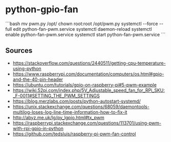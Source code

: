 # python-gpio-fan

´´´bash
mv pwm.py /opt/
chown root:root /opt/pwm.py
systemctl --force --full edit python-fan-pwm.service
systemctl daemon-reload
systemctl enable python-fan-pwm.service
systemctl start python-fan-pwm.service
´´´

## Sources

- https://stackoverflow.com/questions/2440511/getting-cpu-temperature-using-python
- https://www.raspberrypi.com/documentation/computers/os.html#gpio-and-the-40-pin-header
- https://ubuntu.com/tutorials/gpio-on-raspberry-pi#5-pwm-example
- https://wiki.52pi.com/index.php/5V_Adjustable_speed_fan_for_RPi_SKU:_F-0011#SETTING_THE_PWM_SETTINGS
- https://blog.merzlabs.com/posts/python-autostart-systemd/
- https://unix.stackexchange.com/questions/68059/daemontools-multilog-loses-log-line-time-information-how-to-fix-it
- http://abyz.me.uk/lg/py_lgpio.html#tx_pwm
- https://raspberrypi.stackexchange.com/questions/113701/using-pwm-with-rpi-gpio-in-python
- https://github.com/tedsluis/raspberry-pi-pwm-fan-control